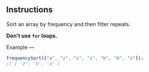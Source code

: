 ## Instructions

Sort an array by frequency and then filter repeats.

**Don't use `for` loops.**

Example —

```js
frequencySort(["a", "z", "z", "z", "b", "b", "z"]);
// [ 'z', 'b', 'a' ]
```
